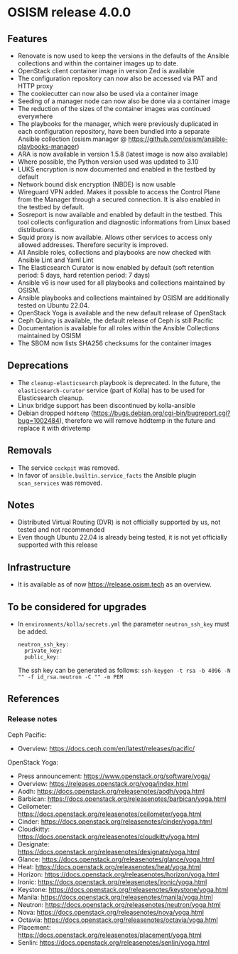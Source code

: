 # OSISM release 4.0.0

## Features

* Renovate is now used to keep the versions in the defaults of the Ansible
  collections and within the container images up to date.
* OpenStack client container image in version Zed is available
* The configuration repository can now also be accessed via PAT and HTTP
  proxy
* The cookiecutter can now also be used via a container image
* Seeding of a manager node can now also be done via a container image
* The reduction of the sizes of the container images was continued everywhere
* The playbooks for the manager, which were previously duplicated in each
  configuration repository, have been bundled into a separate Ansible collection
  (osism.manager @ https://github.com/osism/ansible-playbooks-manager)
* ARA is now available in version 1.5.8 (latest image is now also available)
* Where possible, the Python version used was updated to 3.10
* LUKS encryption is now documented and enabled in the testbed by default
* Network bound disk encryption (NBDE) is now usable
* Wireguard VPN added. Makes it possible to access the Control Plane from the
  Manager through a secured connection. It is also enabled in the testbed by
  default.
* Sosreport is now available and enabled by default in the testbed. This tool 
  collects configuration and diagnostic informations from Linux based
  distributions.
* Squid proxy is now available. Allows other services to access only allowed
  addresses. Therefore security is improved.
* All Ansible roles, collections and playbooks are now checked with Ansible
  Lint and Yaml Lint
* The Elasticsearch Curator is now enabled by default (soft retention period: 5 days,
  hard retention period: 7 days)
* Ansible v6 is now used for all playbooks and collections maintained by OSISM.
* Ansible playbooks and collections maintained by OSISM are additionally tested
  on Ubuntu 22.04.
* OpenStack Yoga is available and the new default release of OpenStack
* Ceph Quincy is available, the default release of Ceph is still Pacific
* Documentation is available for all roles within the Ansible Collections
  maintained by OSISM
* The SBOM now lists SHA256 checksums for the container images

## Deprecations

* The ``cleanup-elasticsearch`` playbook is deprecated. In the future,
  the ``elasticsearch-curator`` service (part of Kolla) has to be used
  for Elasticsearch cleanup.
* Linux bridge support has been discontinued by kolla-ansible
* Debian dropped ``hddtemp`` (https://bugs.debian.org/cgi-bin/bugreport.cgi?bug=1002484),
  therefore we will remove hddtemp in the future and replace it with drivetemp

## Removals

* The service ``cockpit`` was removed.
* In favor of ``ansible.builtin.service_facts`` the Ansible plugin
  ``scan_services`` was removed.

## Notes

* Distributed Virtual Routing (DVR) is not officially supported by us,
  not tested and not recommended
* Even though Ubuntu 22.04 is already being tested, it is not yet
  officially supported with this release

## Infrastructure

* It is available as of now https://release.osism.tech as an overview.

## To be considered for upgrades

* In ``environments/kolla/secrets.yml`` the parameter ``neutron_ssh_key`` must be
  added.

  ```
  neutron_ssh_key:
    private_key:
    public_key:
  ```

  The ssh key can be generated as follows: ``ssh-keygen -t rsa -b 4096 -N "" -f id_rsa.neutron -C "" -m PEM``

## References

### Release notes

Ceph Pacific:

* Overview: https://docs.ceph.com/en/latest/releases/pacific/

OpenStack Yoga:

* Press announcement: https://www.openstack.org/software/yoga/
* Overview: https://releases.openstack.org/yoga/index.html
* Aodh: https://docs.openstack.org/releasenotes/aodh/yoga.html
* Barbican: https://docs.openstack.org/releasenotes/barbican/yoga.html
* Ceilometer: https://docs.openstack.org/releasenotes/ceilometer/yoga.html
* Cinder: https://docs.openstack.org/releasenotes/cinder/yoga.html
* Cloudkitty: https://docs.openstack.org/releasenotes/cloudkitty/yoga.html
* Designate: https://docs.openstack.org/releasenotes/designate/yoga.html
* Glance: https://docs.openstack.org/releasenotes/glance/yoga.html
* Heat: https://docs.openstack.org/releasenotes/heat/yoga.html
* Horizon: https://docs.openstack.org/releasenotes/horizon/yoga.html
* Ironic: https://docs.openstack.org/releasenotes/ironic/yoga.html
* Keystone: https://docs.openstack.org/releasenotes/keystone/yoga.html
* Manila: https://docs.openstack.org/releasenotes/manila/yoga.html
* Neutron: https://docs.openstack.org/releasenotes/neutron/yoga.html
* Nova: https://docs.openstack.org/releasenotes/nova/yoga.html
* Octavia: https://docs.openstack.org/releasenotes/octavia/yoga.html
* Placement: https://docs.openstack.org/releasenotes/placement/yoga.html
* Senlin: https://docs.openstack.org/releasenotes/senlin/yoga.html
